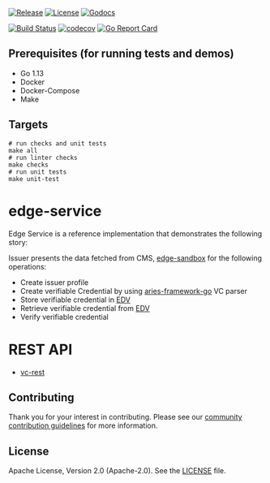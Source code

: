 [![Release](https://img.shields.io/github/release/trustbloc/edge-service.svg?style=flat-square)](https://github.com/trustbloc/edge-service/releases/latest)
[![License](https://img.shields.io/badge/License-Apache%202.0-blue.svg)](https://raw.githubusercontent.com/trustbloc/edge-service/master/LICENSE)
[![Godocs](https://img.shields.io/badge/godoc-reference-blue.svg)](https://godoc.org/github.com/trustbloc/edge-service)

[![Build Status](https://dev.azure.com/trustbloc/edge/_apis/build/status/trustbloc.edge-service?branchName=master)](https://dev.azure.com/trustbloc/edge/_build/latest?definitionId=27&branchName=master)
[![codecov](https://codecov.io/gh/trustbloc/edge-service/branch/master/graph/badge.svg)](https://codecov.io/gh/trustbloc/edge-service)
[![Go Report Card](https://goreportcard.com/badge/github.com/trustbloc/edge-service)](https://goreportcard.com/report/github.com/trustbloc/edge-service)

## Prerequisites (for running tests and demos)
- Go 1.13
- Docker
- Docker-Compose
- Make

## Targets
```
# run checks and unit tests
make all
# run linter checks
make checks
# run unit tests
make unit-test
```

# edge-service

Edge Service is a reference implementation that demonstrates the following story:

Issuer presents the data fetched from CMS, [edge-sandbox](https://github.com/trustbloc/edge-sandbox) for the following
operations: 

- Create issuer profile
- Create verifiable Credential by using [aries-framework-go](https://github.com/hyperledger/aries-framework-go/tree/master/pkg/doc/verifiable) VC parser
- Store verifiable credential in [EDV](https://github.com/trustbloc/edv)
- Retrieve verifiable credential from [EDV](https://github.com/trustbloc/edv)
- Verify verifiable credential 

# REST API 
- [vc-rest](docs/vc-rest/README.md)

## Contributing
Thank you for your interest in contributing. Please see our [community contribution guidelines](https://github.com/trustbloc/community/blob/master/CONTRIBUTING.md) for more information.

## License
Apache License, Version 2.0 (Apache-2.0). See the [LICENSE](LICENSE) file.
